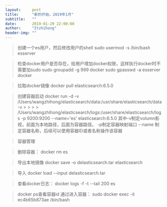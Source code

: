 ```yaml
---
layout:     post
title:      "新的开始，2019年1月"
subtitle:   ""
date:       2019-01-29 22:00:00
author:     "Itzhihong"
header-img: ""
---
```


> 创建一个es用户，然后修改用户的shell
> sudo usermod -s /bin/bash esserver


> 检查docker用户是否存在，给用户增加docker权限，这样执行docker时不需要加sudo
> sudo groupadd -g 999 docker 
> sudo  gpasswd -a esserver docker

> 拉取docker镜像
> docker pull elasticsearch:6.5.0

> 创建容器启动
> docker run -d -v /Users/wangzhihong/elasticsearch/data:/usr/share/elasticsearch/data -v > > > >     /Users/wangzhihong/elasticsearch/logs:/user/share/elasticsearch/logs -p 9200:9200 --name='es' elasticsearch:6.5.0
> 其中-v制定volumn影视，前面为本地路径，后面为容器路径。
> -p制定容器映射端口
>  --name 制定容器名称，后续可以使用容器ID或者名称操作该容器



> 容器管理

> 删除容器：
> docker rm es

> 导出本地镜像
> docker save -o delasticsearch.tar elasticsearch

> 导入
> docker load --input delasticsearch.tar 



> 查看docker日志：
> docker logs -f -t --tail 200 es

> docker ps查看容器id
> 通过进入容器：
> sudo docker exec -it ec4b65b873ae  /bin/bash
